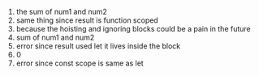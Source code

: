 1. the sum of num1 and num2
2. same thing since result is function scoped
3. because the hoisting and ignoring blocks could be a pain in the future
4. sum of num1 and num2
5. error since result used let it lives inside the block
6. 0
7. error since const scope is same as let